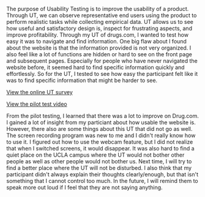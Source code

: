 The purpose of Usability Testing is to improve the usability of a product. Through UT, we can observe representative end users using the product to perform realistic tasks while collecting empirical data. UT allows us to see how useful and satisfactory design is, inspect for frustrating aspects, and improve profitability. Through my UT of drugs.com, I wanted to test how easy it was to navigate and find information. One big flaw about I found about the website is that the information provided is not very organized. I also feel like a lot of functions are hidden or hard to see on the front page and subsequent pages. Especially for people who have never navigated the website before, it seemed hard to find specific information quickly and effortlessly. So for the UT, I tested to see how easy the participant felt like it was to find specific information that might be harder to see. 

[View the online UT survey](https://forms.gle/W2rdA9CM32chXA1cA)

[View the pilot test video](https://drive.google.com/file/d/1pzmL9x0qk2mkSU--zpWct7G9hWhhcvfh/view?usp=sharing)

From the pilot testing, I learned that there was a lot to improve on Drug.com. I gained a lot of insight from my particiant about how usable the website is. However, there also are some things about this UT that did not go as well. The screen recording program was new to me and I didn't really know how to use it. I figured out how to use the webcam feature, but I did not realize that when I switched screens, it would disappear. It was also hard to find a quiet place on the UCLA campus where the UT would not bother other people as well as other people would not bother us. Next time, I will try to find a better place where the UT will not be disturbed. I also think that my participant didn't always explain their thoughts clearly/enough, but that isn't something that I cannot control too much. In the future, I will remind them to speak more out loud if I feel that they are not saying anything.
